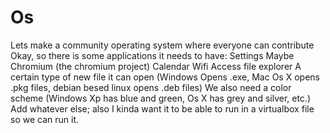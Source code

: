 # Os
Lets make a community operating system where everyone can contribute
Okay, so there is some applications it needs to have:
Settings
Maybe Chromium (the chromium project)
Calendar
Wifi Access
file explorer
A certain type of new file it can open (Windows Opens .exe, Mac Os X opens .pkg files, debian besed linux opens .deb files)
We also need a color scheme (Windows Xp has blue and green, Os X has grey and silver, etc.)
Add whatever else; also I kinda want it to be able to run in a virtualbox file so we can run it.
